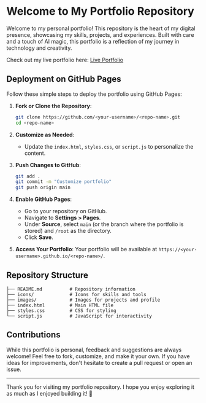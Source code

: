 # Welcome to My Portfolio Repository

Welcome to my personal portfolio! This repository is the heart of my digital presence, showcasing my skills, projects, and experiences. Built with care and a touch of AI magic, this portfolio is a reflection of my journey in technology and creativity.

Check out my live portfolio here: [Live Portfolio](https://frnasbukhari.github.io/)

## Deployment on GitHub Pages

Follow these simple steps to deploy the portfolio using GitHub Pages:

1. **Fork or Clone the Repository**:
   ```bash
   git clone https://github.com/<your-username>/<repo-name>.git
   cd <repo-name>
   ```

2. **Customize as Needed**:
   - Update the `index.html`, `styles.css`, or `script.js` to personalize the content.

3. **Push Changes to GitHub**:
   ```bash
   git add .
   git commit -m "Customize portfolio"
   git push origin main
   ```

4. **Enable GitHub Pages**:
   - Go to your repository on GitHub.
   - Navigate to **Settings > Pages**.
   - Under **Source**, select `main` (or the branch where the portfolio is stored) and `/root` as the directory.
   - Click **Save**.

5. **Access Your Portfolio**:
   Your portfolio will be available at `https://<your-username>.github.io/<repo-name>/`.

## Repository Structure

```plaintext
├── README.md          # Repository information
├── icons/             # Icons for skills and tools
├── images/            # Images for projects and profile
├── index.html         # Main HTML file
├── styles.css         # CSS for styling
└── script.js          # JavaScript for interactivity
```

## Contributions

While this portfolio is personal, feedback and suggestions are always welcome! Feel free to fork, customize, and make it your own. If you have ideas for improvements, don't hesitate to create a pull request or open an issue.

---

Thank you for visiting my portfolio repository. I hope you enjoy exploring it as much as I enjoyed building it! 🌟
